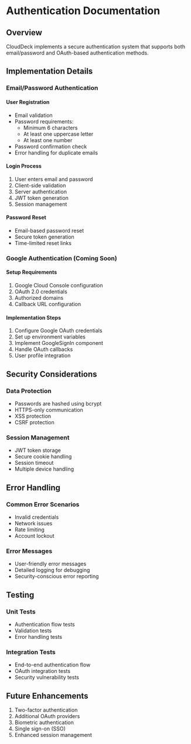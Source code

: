 # Authentication Documentation

## Overview
CloudDeck implements a secure authentication system that supports both email/password and OAuth-based authentication methods.

## Implementation Details

### Email/Password Authentication

#### User Registration
- Email validation
- Password requirements:
  - Minimum 6 characters
  - At least one uppercase letter
  - At least one number
- Password confirmation check
- Error handling for duplicate emails

#### Login Process
1. User enters email and password
2. Client-side validation
3. Server authentication
4. JWT token generation
5. Session management

#### Password Reset
- Email-based password reset
- Secure token generation
- Time-limited reset links

### Google Authentication (Coming Soon)

#### Setup Requirements
1. Google Cloud Console configuration
2. OAuth 2.0 credentials
3. Authorized domains
4. Callback URL configuration

#### Implementation Steps
1. Configure Google OAuth credentials
2. Set up environment variables
3. Implement GoogleSignIn component
4. Handle OAuth callbacks
5. User profile integration

## Security Considerations

### Data Protection
- Passwords are hashed using bcrypt
- HTTPS-only communication
- XSS protection
- CSRF protection

### Session Management
- JWT token storage
- Secure cookie handling
- Session timeout
- Multiple device handling

## Error Handling

### Common Error Scenarios
- Invalid credentials
- Network issues
- Rate limiting
- Account lockout

### Error Messages
- User-friendly error messages
- Detailed logging for debugging
- Security-conscious error reporting

## Testing

### Unit Tests
- Authentication flow tests
- Validation tests
- Error handling tests

### Integration Tests
- End-to-end authentication flow
- OAuth integration tests
- Security vulnerability tests

## Future Enhancements

1. Two-factor authentication
2. Additional OAuth providers
3. Biometric authentication
4. Single sign-on (SSO)
5. Enhanced session management 